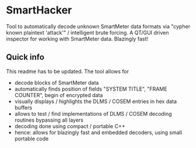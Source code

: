 # SmartHacker
Tool to automatically decode unknown SmartMeter data formats via "cypher known plaintext 'attack'" / intelligent brute forcing. A QT/GUI driven inspector for working with SmartMeter data. Blazingly fast!

## Quick info

This readme has to be updated. The tool allows for
 - decode blocks of SmartMeter data
 - automatically finds position of fields "SYSTEM TITLE", "FRAME COUNTER", begin of encrypted data
 - visually displays / highlights the DLMS / COSEM entries in hex data buffers
 - allows to test / find implementations of DLMS / COSEM decoding routines bypassing all layers
 - decoding done using compact / portable C++
 - hence: allows for blazingly fast and embedded decoders, using small portable code
